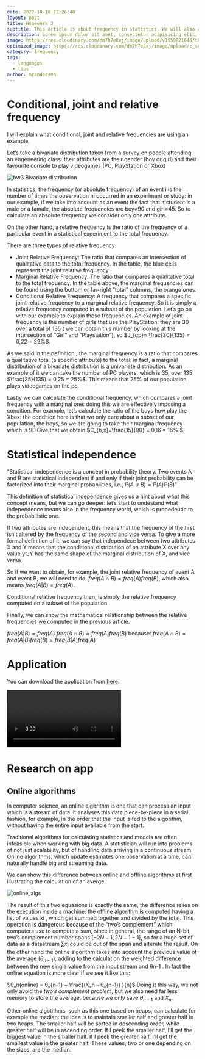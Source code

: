 ```yaml
---
date: 2022-10-18 12:26:40
layout: post
title: Homework 3
subtitle: This article is about frequency in statistics. We will also analyze the concept of statistical independence.
description: Lorem ipsum dolor sit amet, consectetur adipisicing elit, sed do eiusmod tempor incididunt ut labore et dolore magna aliqua.
image: https://res.cloudinary.com/dm7h7e8xj/image/upload/v1559821648/theme1_eoyjtl.jpg
optimized_image: https://res.cloudinary.com/dm7h7e8xj/image/upload/c_scale,w_380/v1559821648/theme1_eoyjtl.jpg
category: frequency
tags:
  - languages
  - tips
author: mranderson
---
```


<script type="text/javascript" id="MathJax-script" async
  src="https://cdn.jsdelivr.net/npm/mathjax@3/es5/tex-mml-chtml.js">
</script>
<script>
  MathJax = {
    tex: {
      inlineMath: [['$', '$']]
    }
  };
</script>

# Conditional, joint and relative frequency
I will explain what conditional, joint and relative frequencies are using an example.

Let’s take a bivariate distribution taken from a survey on people attending an engeneering class: their attributes are their gender (boy or girl) and their favourite console to play videogames (PC, PlayStation or Xbox)


![hw3](https://user-images.githubusercontent.com/99642347/205971359-855af5ff-fad2-4916-97e4-be7d8999d4ce.png)
Bivariate distribution


In statistics, the frequency (or absolute frequency) of an event i is the number of times the observation ni occurred in an experiment or study: in our example, if we take into account as an event the fact that a student is a male or a famale, the absolute frequencies are boy=90 and girl=45. So to calculate an absolute frequency we consider only one attribute.

On the other hand, a relative frequency is the ratio of the frequency of a particular event in a statistical experiment to the total frequency.

There are three types of relative frequency:

- Joint Relative Frequency: The ratio that compares an intersection of qualitative data to the total frequency. In the table, the blue cells represent the joint relative frequency.
- Marginal Relative Frequency: The ratio that compares a qualitative total to the total frequency.  In the table above, the marginal frequencies can be found using the bottom or far-right “total” columns, the orange ones.
- Conditional Relative Frequency: A frequency that compares a specific joint relative frequency to a marginal relative frequency. So it is simply a relative frequency computed in a subset of the population.
Let’s go on with our example to explain these frequencies. An example of joint frequency is the number of girls that use the PlayStation: they are 30 over a total of 135 ( we can obtain this number by looking at the intersection of “Girl” and “Playstation”), so $J_{gp}= \frac{30}{135} = 0,22 = 22%$.

As we said in the definition , the marginal frequency is a ratio that compares a qualitative total (a specific attribute) to the total: in fact, a marginal distribution of a bivariate distribution is a univariate distribution. As an example of it we can take the number of PC players, which is 35, over 135: $\frac{35}{135} = 0,25 = 25%$. This means that 25% of our population plays videogames on the pc.

Lastly we can calculate the conditional frequency, which compares a joint frequency with a marginal one: doing this we are effectively imposing a condition. For example, let’s calculate the ratio of the boys how play the Xbox: the condition here is that we only care about a subset of our population, the boys, so we are going to take their marginal frequency which is 90.Give that we obtain $C_{b,x}=\frac{15}{90} = 0,16 = 16%.$

# Statistical independence
“Statistical independence is a concept in probability theory. Two events A and B are statistical independent if and only if their joint probability can be factorized into their marginal probabilities, i.e., $P(A \cup B) = P(A)P(B)$”

This definition of statistical independence gives us a hint about what this concept means, but we can go deeper: let’s start to undestand what independence means also in the frequency world, which is propedeutic to the probabilistic one.

If two attributes are independent, this means that the frequency of the first isn’t altered by the frequency of the second and vice versa. To give a more formal definition of it, we can say that independece between two attributes X and Y means that the conditional distribution of an attribute X over any value y∈Y has the same shape of the marginal distribution of X, and vice versa.

So if we want to obtain, for example, the joint relative frequency of event A and event B, we will need to do: $freq(A ∩ B) = freq(A)freq(B)$, which also means $freq(A|B)=freq(A)$.

Conditional relative frequency then, is simply the relative frequency computed on a subset of the population.

Finally, we can show the mathematical relationship between the relative frequencies we computed in the previous article:

$freq(A|B) = freq(A)$
$freq(A ∩ B) = freq(A)freq(B)$ because: $freq(A ∩ B) = freq(A|B)freq(B) = freq(B|A)freq(A)$


# Application

You can download the application from <a href="https://drive.google.com/file/d/18GKUegWFUPcg5Vbk60R_OkEq9I17uvKR/view?usp=sharing" download>here</a>.

<video src="https://user-images.githubusercontent.com/99642347/205981253-9af5c967-7f83-4db0-9ae2-690ee5d15bf5.mp4" controls="controls" style="max-width: 730px;">
</video>


# Research on app
## Online algorithms

In computer science, an online algorithm is one that can process an input which is a stream of data: it analyses this data piece-by-piece in a serial fashion, for example, in the order that the input is fed to the algorithm, without having the entire input available from the start.

Traditional algorithms for calculating statistics and models are often infeasible when working with big data. A statistician will run into problems of not just scalability, but of handling data arriving in a continuous stream. Online algorithms, which update estimates one observation at a time, can naturally handle big and streaming data.

We can show this difference between online and offline algorithms at first illustrating the calculation of an averge:


![online_algs](https://user-images.githubusercontent.com/99642347/205982280-492531c4-9f6e-4395-b471-3b39776cbc85.png)



The result of this two equasions is exactly the same, the difference relies on the execution inside a machine: the offline algorithm is computed having a list of values xi , which get summed together and divided by the total. This operation is dangerous because of the “two’s complement” which computers use to compute a sum, since in general, the range of an N-bit two’s complement number spans $[−2N−1, 2N−1 − 1]$, so for a huge set of data as a datastream $\sum x_i$ could be out of the span and alterate the result. On the other hand the online algorithm takes into account the previous value of the average $( θ_{n-1} )$, adding to the calculation the weighted difference between the new single value from the input stream and θn-1 . In fact the online equation is more clear if we see it like this:

$θ_n(online) = θ_{n-1} + \frac{(X_n – θ_{n-1}) }{n}$
Doing it this way, we not only avoid the *two’s complement problem*, but we also need far less memory to store the average, because we only save $θ_{n-1}$ and $X_n$.

Other online algotithms, such as this one based on heaps, can calculate for example the median: the idea is to maintain smaller half and greater half in two heaps. The smaller half will be sorted in descending order, while greater half will be in ascending order. If I peek the smaller half, I’ll get the biggest value in the smaller half. If I peek the greater half, I’ll get the smallest value in the greater half. These values, two or one depending on the sizes, are the median.

